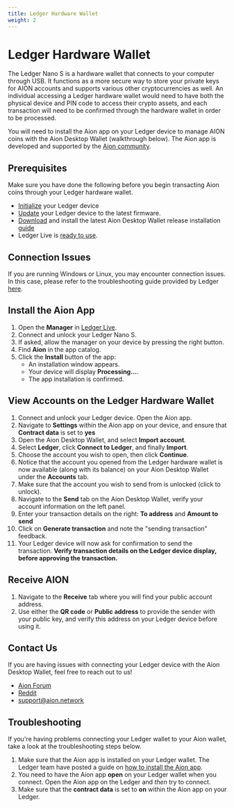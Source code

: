 ```yaml
---
title: Ledger Hardware Wallet
weight: 2
---
```


# Ledger Hardware Wallet

The Ledger Nano S is a hardware wallet that connects to your computer through USB. It functions as a more secure way to store your private keys for AION accounts and supports various other cryptocurrencies as well. An individual accessing a Ledger hardware wallet would need to have both the physical device and PIN code to access their crypto assets, and each transaction will need to be confirmed through the hardware wallet in order to be processed.

You will need to install the Aion app on your Ledger device to manage AION coins with the Aion Desktop Wallet (walkthrough below). The Aion app is developed and supported by the [Aion community](https://aion.network/).

## Prerequisites

Make sure you have done the following before you begin transacting Aion coins through your Ledger hardware wallet.

- [Initialize](https://support.ledgerwallet.com/hc/en-us/articles/360000613793) your Ledger device 
- [Update](https://support.ledgerwallet.com/hc/en-us/articles/360002731113) your Ledger device to the latest firmware.
- [Download](https://github.com/aionnetwork/Desktop-Wallet/releases/tag/1.1.0) and install the latest Aion Desktop Wallet release installation [guide](/en/tokens/aion-desktop-wallet/create-a-new-account)
- Ledger Live is [ready to use](https://support.ledgerwallet.com/hc/en-us/articles/360006395233).

## Connection Issues

If you are running Windows or Linux, you may encounter connection issues. In this case, please refer to the troubleshooting guide provided by Ledger [here](https://support.ledgerwallet.com/hc/en-us/articles/115005165269-Fix-connection-issues).

## Install the Aion App

1. Open the **Manager** in [Ledger Live](https://www.ledger.com/pages/ledger-live).
2. Connect and unlock your Ledger Nano S.
3. If asked, allow the manager on your device by pressing the right button.
4. Find **Aion** in the app catalog.
5. Click the **Install** button of the app:
    - An installation window appears.
    - Your device will display **Processing...**.
    - The app installation is confirmed.

## View Accounts on the Ledger Hardware Wallet

1. Connect and unlock your Ledger device. Open the Aion app.
2. Navigate to **Settings** within the Aion app on your device, and ensure that **Contract data** is set to **yes**
3. Open the Aion Desktop Wallet, and select **Import account**.
4. Select **Ledger**, click **Connect to Ledger**, and finally **Import**.
5. Choose the account you wish to open, then click **Continue**.
6. Notice that the account you opened from the Ledger hardware wallet is now available (along with its balance) on your Aion Desktop Wallet under the **Accounts** tab.
7. Make sure that the account you wish to send from is unlocked (click to unlock).
8. Navigate to the **Send** tab on the Aion Desktop Wallet, verify your account information on the left panel.
9. Enter your transaction details on the right: **To address** and **Amount to send**
10. Click on **Generate transaction** and note the "sending transaction" feedback.
11. Your Ledger device will now ask for confirmation to send the transaction. **Verify transaction details on the Ledger device display, before approving the transaction.**

## Receive AION

1. Navigate to the **Receive** tab where you will find your public account address. 
2. Use either the **QR code** or **Public address** to provide the sender with your public key, and verify this address on your Ledger device before using it.

## Contact Us

If you are having issues with connecting your Ledger device with the Aion Desktop Wallet, feel free to reach out to us!

- [Aion Forum](http://forum.aion.network)
- [Reddit](https://www.reddit.com/r/AionNetwork/)
- [support@aion.network](mailto:support@aion.network)

## Troubleshooting

If you're having problems connecting your Ledger wallet to your Aion wallet, take a look at the troubleshooting steps below.

1. Make sure that the Aion app is installed on your Ledger wallet. The Ledger team have posted a guide on [how to install the Aion app](https://support.ledgerwallet.com/hc/en-us/articles/360008599834-Aion-AION-).
2. You need to have the Aion app **open** on your Ledger wallet when you connect. Open the Aion app on the Ledger and _then_ try to connect.
3. Make sure that the **contract data** is set to **on** within the Aion app on your Ledger.